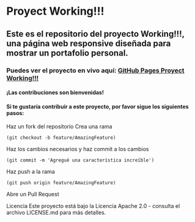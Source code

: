 
# Proyect Working!!!


## Este es el repositorio del proyecto Working!!!, una página web responsive diseñada para mostrar un portafolio personal.

### Puedes ver el proyecto en vivo aquí: [GitHub Pages Proyect Working!!!](https://apoteotico.github.io/Working/)

#### ¡Las contribuciones son bienvenidas!

#### Si te gustaría contribuir a este proyecto, por favor sigue los siguientes pasos: 

Haz un fork del repositorio 
Crea una rama 
```console
(git checkout -b feature/AmazingFeature) 
```
Haz los cambios necesarios y haz commit a los cambios 
```console
(git commit -m 'Agregué una característica increíble') 
```
Haz push a la rama 
```console
(git push origin feature/AmazingFeature) 
```
Abre un Pull Request

Licencia
Este proyecto está bajo la Licencia Apache 2.0 - consulta el archivo LICENSE.md para más detalles.
